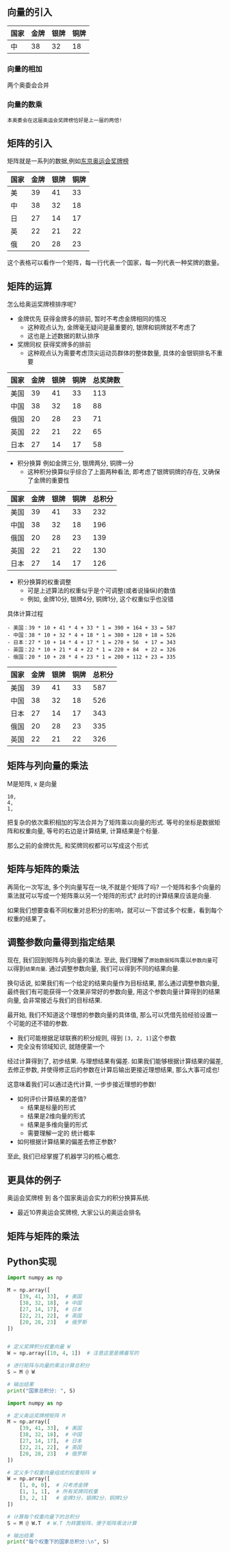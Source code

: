 
## 向量的引入

| 国家     | 金牌 | 银牌 | 铜牌 |
|----------|------|------|------|
| 中       | 38   | 32   | 18   |

### 向量的相加

两个奥委会合并

### 向量的数乘

`本奥委会在这届奥运会奖牌榜恰好是上一届的两倍!`

## 矩阵的引入
矩阵就是一系列的数据,例如[东京奥运会奖牌榜](https://zh.wikipedia.org/zh-cn/2020年夏季奥林匹克运动会奖牌榜)

| 国家     | 金牌 | 银牌 | 铜牌 |
|----------|------|------|------|
| 美       | 39   | 41   | 33   |
| 中       | 38   | 32   | 18   |
| 日       | 27   | 14   | 17   |
| 英       | 22   | 21   | 22   |
| 俄       | 20   | 28   | 23   |

这个表格可以看作一个矩阵，每一行代表一个国家，每一列代表一种奖牌的数量。

## 矩阵的运算
怎么给奥运奖牌榜排序呢?

- 金牌优先 获得金牌多的排前, 暂时不考虑金牌相同的情况
  - 这种观点认为, 金牌毫无疑问是最重要的, 银牌和铜牌就不考虑了
  - 这也是上述数据的默认排序
- 奖牌同权 获得奖牌多的排前
  - 这种观点认为需要考虑顶尖运动员群体的整体数量, 具体的金银铜排名不重要

| 国家     | 金牌 | 银牌 | 铜牌 | 总奖牌数 |
|----------|------|------|------|----------|
| 美国     | 39   | 41   | 33   | 113      |
| 中国     | 38   | 32   | 18   | 88       |
| 俄国     | 20   | 28   | 23   | 71       |
| 英国     | 22   | 21   | 22   | 65       |
| 日本     | 27   | 14   | 17   | 58       |  

- 积分换算 例如金牌三分, 银牌两分, 铜牌一分
  - 这种积分换算似乎综合了上面两种看法, 即考虑了银牌铜牌的存在, 又确保了金牌的重要性

| 国家     | 金牌 | 银牌 | 铜牌 | 总积分 |
|----------|------|------|------|--------|
| 美国     | 39   | 41   | 33   | 232    |
| 中国     | 38   | 32   | 18   | 196    |
| 俄国     | 20   | 28   | 23   | 139    |
| 英国     | 22   | 21   | 22   | 130    |
| 日本     | 27   | 14   | 17   | 126    |

- 积分换算的权重调整
  - 可是上述算法的权重似乎是个可调整(或者说操纵)的数值
  - 例如, 金牌10分, 银牌4分, 铜牌1分, 这个权重似乎也没错
    
具体计算过程
```text
- 美国：39 * 10 + 41 * 4 + 33 * 1 = 390 + 164 + 33 = 587
- 中国：38 * 10 + 32 * 4 + 18 * 1 = 380 + 128 + 18 = 526
- 日本：27 * 10 + 14 * 4 + 17 * 1 = 270 + 56  + 17 = 343
- 英国：22 * 10 + 21 * 4 + 22 * 1 = 220 + 84  + 22 = 326
- 俄国：20 * 10 + 28 * 4 + 23 * 1 = 200 + 112 + 23 = 335
```
| 国家     | 金牌 | 银牌 | 铜牌 | 总积分 |
|----------|------|------|------|--------|
| 美国     | 39   | 41   | 33   | 587    |
| 中国     | 38   | 32   | 18   | 526    |
| 日本     | 27   | 14   | 17   | 343    |
| 俄国     | 20   | 28   | 23   | 335    |
| 英国     | 22   | 21   | 22   | 326    |

## 矩阵与列向量的乘法
M是矩阵, x 是向量
```
10,
4,
1,
```
把复杂的依次乘积相加的写法合并为了矩阵乘以向量的形式.
等号的坐标是数据矩阵和权重向量, 等号的右边是计算结果, 计算结果是个标量. 

那么之前的金牌优先, 和奖牌同权都可以写成这个形式

## 矩阵与矩阵的乘法

再简化一次写法, 多个列向量写在一块,不就是个矩阵了吗?
一个矩阵和多个向量的乘法就可以写成一个矩阵乘以另一个矩阵的形式?
此时的计算结果应该是向量.

如果我们想要查看不同权重对总积分的影响，就可以一下尝试多个权重，看到每个权重的结果了。

## 调整参数向量得到指定结果

现在, 我们回到矩阵与列向量的乘法.
至此, 我们理解了`原始数据矩阵`乘以`参数向量`可以得到`结果向量`.
通过调整参数向量, 我们可以得到不同的结果向量. 

换句话说, 如果我们有一个给定的结果向量作为目标结果, 
那么通过调整参数向量, 最终我们有可能获得一个效果非常好的参数向量,
用这个参数向量计算得到的结果向量, 会非常接近与我们的目标结果.

最开始, 我们不知道这个理想的参数向量的具体值, 那么可以凭借先验经验设置一个可能的还不错的参数.
- 我们可能根据足球联赛的积分规则, 得到 `[3, 2, 1]`这个参数
- 完全没有领域知识, 就随便蒙一个

经过计算得到了, 初步结果. 与理想结果有偏差.
如果我们能够根据计算结果的偏差, 去修正参数, 并使得修正后的参数在计算后输出更接近理想结果, 那么大事可成也!

这意味着我们可以通过迭代计算, 一步步接近理想的参数!

- 如何评价计算结果的差值?
  - 结果是标量的形式
  - 结果是2维向量的形式
  - 结果是多维向量的形式
  - 需要理解一定的 统计概率
- 如何根据计算结果的偏差去修正参数?

至此, 我们已经掌握了机器学习的核心概念.

## 更具体的例子

奥运会奖牌榜 到 各个国家奥运会实力的积分换算系统.

- 最近10界奥运会奖牌榜, 大家公认的奥运会排名

## 矩阵与矩阵的乘法

## Python实现
```python
import numpy as np

M = np.array([
    [39, 41, 33],  # 美国
    [38, 32, 18],  # 中国
    [27, 14, 17],  # 日本
    [22, 21, 22],  # 英国
    [20, 28, 23]   # 俄罗斯
])


# 定义奖牌积分权重向量 W
W = np.array([10, 4, 1])  # 注意这里是横着写的

# 进行矩阵与向量的乘法计算总积分
S = M @ W

# 输出结果
print("国家总积分: ", S)
```

```python
import numpy as np

# 定义奥运奖牌榜矩阵 M
M = np.array([
    [39, 41, 33],  # 美国
    [38, 32, 18],  # 中国
    [27, 14, 17],  # 日本
    [22, 21, 22],  # 英国
    [20, 28, 23]   # 俄罗斯
])

# 定义多个权重向量组成的权重矩阵 W
W = np.array([
    [1, 0, 0],  # 只考虑金牌
    [1, 1, 1],  # 所有奖牌同权重
    [3, 2, 1]   # 金牌3分，银牌2分，铜牌1分
])

# 计算每个权重向量下的总积分
S = M @ W.T  # W.T 为转置矩阵，便于矩阵乘法计算

# 输出结果
print("每个权重下的国家总积分:\n", S)
```

